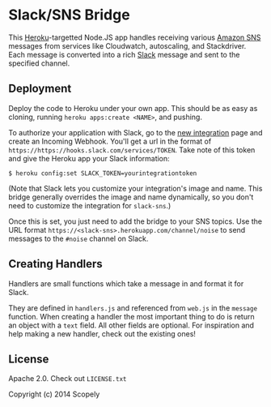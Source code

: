 Slack/SNS Bridge
================
This [Heroku](https://heroku.com/)-targetted Node.JS app handles receiving
various [Amazon SNS](http://aws.amazon.com/sns/) messages from services like
Cloudwatch, autoscaling, and Stackdriver. Each message is converted into a rich
[Slack](https://slack.com/) message and sent to the specified channel.

Deployment
----------
Deploy the code to Heroku under your own app. This should be as easy as cloning,
running `heroku apps:create <NAME>`, and pushing.

To authorize your application with Slack, go to the
[new integration](https://slack.com/services/new) page and create an Incoming
Webhook. You'll get a url in the format of 
`https://https://hooks.slack.com/services/TOKEN`. Take note of this token 
and give the Heroku app your Slack information:

```
$ heroku config:set SLACK_TOKEN=yourintegrationtoken
```

(Note that Slack lets you customize your integration's image and name. This
bridge generally overrides the image and name dynamically, so you don't need
to customize the integration for `slack-sns`.)

Once this is set, you just need to add the bridge to your SNS topics. Use the
URL format `https://<slack-sns>.herokuapp.com/channel/noise` to send messages
to the `#noise` channel on Slack.

Creating Handlers
-----------------
Handlers are small functions which take a message in and format it for Slack.

They are defined in `handlers.js` and referenced from `web.js` in the `message`
function. When creating a handler the most important thing to do is return an
object with a `text` field. All other fields are optional. For inspiration and
help making a new handler, check out the existing ones!

License
-------
Apache 2.0. Check out `LICENSE.txt`

Copyright (c) 2014 Scopely
